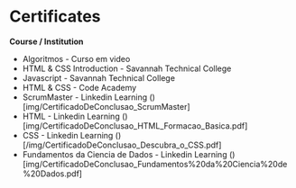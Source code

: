 # Certificates

**Course / Institution**

* Algoritmos - Curso em video
* HTML & CSS Introduction - Savannah Technical College
* Javascript - Savannah Technical College
* HTML & CSS - Code Academy
* ScrumMaster - Linkedin Learning ()[img/CertificadoDeConclusao_ScrumMaster]
* HTML - Linkedin Learning ()[img/CertificadoDeConclusao_HTML_Formacao_Basica.pdf]
* CSS - Linkedin Learning ()[/img/CertificadoDeConclusao_Descubra_o_CSS.pdf]
* Fundamentos da Ciencia de Dados - Linkedin Learning ()[img/CertificadoDeConclusao_Fundamentos%20da%20Ciencia%20de%20Dados.pdf]
